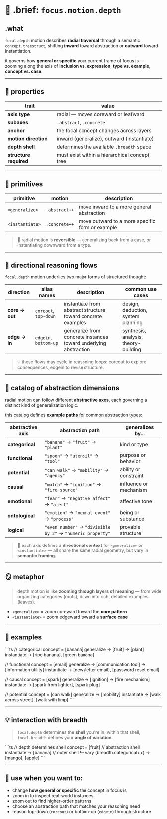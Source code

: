 # 🌊 .brief: `focus.motion.depth`

## .what

`focal.depth` motion describes **radial traversal** through a semantic `concept.treestruct`,
shifting **inward** toward abstraction or **outward** toward instantiation.

it governs how **general or specific** your current frame of focus is —
zooming along the axis of **inclusion vs. expression**, **type vs. example**,
**concept vs. case**.

---

## 🧭 properties

| trait                  | value                                           |
|------------------------|-------------------------------------------------|
| **axis type**          | radial — moves coreward or leafward            |
| **subaxes**            | `.abstract`, `.concrete`                        |
| **anchor**             | the focal concept changes across layers        |
| **motion direction**   | inward (generalize), outward (instantiate)     |
| **depth shell**        | determines the available `.breadth` space      |
| **structure required** | must exist within a hierarchical concept tree  |

---

## 🔹 primitives

| primitive         | motion               | description                                      |
|-------------------|----------------------|--------------------------------------------------|
| `<generalize>`     | `.abstract++`        | move inward to a more general abstraction        |
| `<instantiate>`    | `.concrete++`        | move outward to a more specific form or example  |

> 🔁 radial motion is **reversible** — generalizing back from a case,
> or instantiating downward from a type.

---

## 🧭 directional reasoning flows

`focal.depth` motion underlies two major forms of structured thought:

| direction       | alias names               | description                                                        | common use cases                               |
|------------------|----------------------------|----------------------------------------------------------------------|------------------------------------------------|
| **core → out**   | `coreout`, `top-down`      | instantiate from abstract structure toward concrete examples         | design, deduction, system planning             |
| **edge → in**    | `edgein`, `bottom-up`      | generalize from concrete instances toward underlying abstraction     | synthesis, analysis, theory-building           |

> 💡 these flows may cycle in reasoning loops:
> coreout to explore consequences, edgein to revise structure.

---

## 🧩 catalog of abstraction dimensions

radial motion can follow different **abstractive axes**,
each governing a distinct kind of generalization logic.

this catalog defines **example paths** for common abstraction types:

| abstractive axis | abstraction path                          | generalizes by...         |
|------------------|--------------------------------------------|---------------------------|
| **categorical**  | `"banana"` → `"fruit"` → `"plant"`         | kind or type              |
| **functional**   | `"spoon"` → `"utensil"` → `"tool"`         | purpose or behavior       |
| **potential**    | `"can walk"` → `"mobility"` → `"agency"`   | ability or constraint     |
| **causal**       | `"match"` → `"ignition"` → `"fire source"` | influence or mechanism    |
| **emotional**    | `"fear"` → `"negative affect"` → `"alert"` | affective tone            |
| **ontological**  | `"emotion"` → `"neural event"` → `"process"` | being or substance       |
| **logical**      | `"even number"` → `"divisible by 2"` → `"numeric property"` | provable structure |

> 🧠 each axis defines a **directional context** for `<generalize>` or `<instantiate>` —
> all share the same radial geometry, but vary in **semantic framing**.

---

## 🪞 metaphor

> depth motion is like **zooming through layers of meaning** —
> from wide organizing categories (roots),
> down into rich, detailed examples (leaves).

- `<generalize>` = zoom coreward toward the **core pattern**
- `<instantiate>` = zoom edgeward toward a **surface case**

---

## 🧪 examples

\`\`\`ts
// categorical
concept = [banana]
generalize → [fruit] → [plant]
instantiate → [ripe banana], [green banana]

// functional
concept = [email]
generalize → [communication tool] → [information utility]
instantiate → [newsletter email], [password reset email]

// causal
concept = [spark]
generalize → [ignition] → [fire mechanism]
instantiate → [spark from lighter], [spark plug]

// potential
concept = [can walk]
generalize → [mobility]
instantiate → [walk across street], [walk with limp]
\`\`\`

---

## 💡 interaction with breadth

> `focal.depth` determines the **shell** you're in.
> within that shell, `focal.breadth` defines your **angle of variation**.

\`\`\`ts
// depth determines shell
concept = [fruit]       // abstraction shell
instantiate → [banana]  // outer shell
    ↳ vary (breadth.categorical++) → [mango], [apple]
\`\`\`

---

## 🎯 use when you want to:

- change **how general or specific** the concept in focus is
- zoom in to inspect real-world instances
- zoom out to find higher-order patterns
- choose an abstraction path that matches your reasoning need
- reason top-down (`coreout`) or bottom-up (`edgein`) through structure
